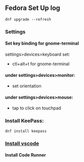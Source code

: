 ## Fedora Set Up log
```console
dnf upgrade --refresh
```
### Settings
#### Set key binding for gnome-terminal
settings>devices>keyboard set:
* ctl+alt+t for gnome-terminal

#### under settings>devices>monitor:
* set orientation

#### under settings>devices>mouse:
* tap to click on touchpad

### Install KeePass:
```console
dnf install keepass
```

### [Install vscode](https://code.visualstudio.com/docs/setup/linux)
#### Install Code Runner




<!--stackedit_data:
eyJoaXN0b3J5IjpbNDQzNzg0MTQ4XX0=
-->